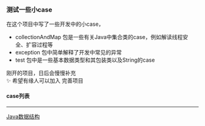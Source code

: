### 测试一些小case
在这个项目中写了一些开发中的小case，

- collectionAndMap 包是一些有关Java中集合类的case，例如解读线程安全、扩容过程等
- exception 包中简单解释了开发中常见的异常
- test 包中是一些基本数据类型和其包装类以及String的case

刚开的项目，日后会慢慢补充  
:sparkles: 希望有缘人可以加入 完善项目



#### case列表  

---
[Java数据结构](collectionAndMap/Collection&Map.md)  